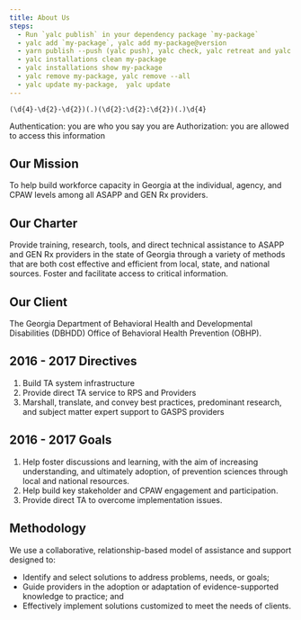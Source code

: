 ```yaml
---
title: About Us
steps:
  - Run `yalc publish` in your dependency package `my-package`
  - yalc add `my-package`, yalc add my-package@version
  - yarn publish --push (yalc push), yalc check, yalc retreat and yalc restore
  - yalc installations clean my-package
  - yalc installations show my-package
  - yalc remove my-package, yalc remove --all
  - yalc update my-package,  yalc update
---
```


`(\d{4}-\d{2}-\d{2})(.)(\d{2}:\d{2}:\d{2})(.)\d{4}`

Authentication: you are who you say you are
Authorization: you are allowed to access this information


## Our Mission

To help build workforce capacity in Georgia at the individual, agency, and CPAW levels among all ASAPP and GEN Rx providers.

## Our Charter

Provide training, research, tools, and direct technical assistance to ASAPP and GEN Rx providers in the state of Georgia through a variety of methods that are both cost effective and efficient from local, state, and national sources. Foster and facilitate access to critical information.

## Our Client

The Georgia Department of Behavioral Health and Developmental Disabilities (DBHDD) Office of Behavioral Health Prevention (OBHP).

## 2016 - 2017 Directives

1. Build TA system infrastructure
2. Provide direct TA service to RPS and Providers
3. Marshall, translate, and convey best practices, predominant research, and subject matter expert support to GASPS providers

## 2016 - 2017 Goals

1. Help foster discussions and learning, with the aim of increasing understanding, and ultimately adoption, of prevention sciences through local and national resources.
2. Help build key stakeholder and CPAW engagement and participation.
3. Provide direct TA to overcome implementation issues.

## Methodology

We use a collaborative, relationship-based model of assistance and support designed to:

- Identify and select solutions to address problems, needs, or goals;
- Guide providers in the adoption or adaptation of evidence-supported knowledge to practice; and
- Effectively implement solutions customized to meet the needs of clients.
